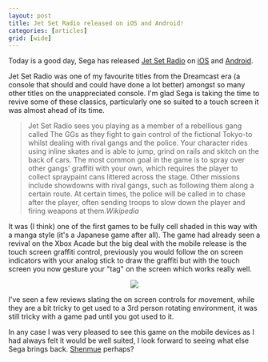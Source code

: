 ```yaml
---
layout: post
title: Jet Set Radio released on iOS and Android!
categories: [articles]
grid: [wide]
---
```

Today is a good day, Sega has released [Jet Set Radio](http://www.sega.co.uk/games/jet-set-radio/) on [iOS](https://itunes.apple.com/gb/app/jet-set-radio/id554531935?mt=8) and [Android](https://play.google.com/store/apps/details?id=com.sega.jetsetradio).

Jet Set Radio was one of my favourite titles from the Dreamcast era (a console that should and could have done a lot better) amongst so many other titles on the unappreciated console. I'm glad Sega is taking the time to revive some of these classics, particularly one so suited to a touch screen it was almost ahead of its time.

> Jet Set Radio sees you playing as a member of a rebellious gang called The GGs as they fight to gain control of the fictional Tokyo-to whilst dealing with rival gangs and the police. Your character rides using inline skates and is able to jump, grind on rails and skitch on the back of cars. The most common goal in the game is to spray over other gangs' graffiti with your own, which requires the player to collect spraypaint cans littered across the stage. Other missions include showdowns with rival gangs, such as following them along a certain route. At certain times, the police will be called in to chase after the player, often sending troops to slow down the player and firing weapons at them.<cite>Wikipedia</cite>

It was (I think) one of the first games to be fully cell shaded in this way with a manga style (it's a Japanese game after all). The game had already seen a revival on the Xbox Acade but the big deal with the mobile release is the touch screen graffiti control, previously you would follow the on screen indicators with your analog stick to draw the graffiti but with the touch screen you now gesture your "tag" on the screen which works really well.

<div style="text-align:center"><img src="/images/posts/2012/11/jet-set-radio-released-on-ios-and-android/mzl.qjdyebak.jpeg"></div>

I've seen a few reviews slating the on screen controls for movement, while they are a bit tricky to get used to a 3rd person rotating environment, it was still tricky with a game pad until you got used to it.

In any case I was very pleased to see this game on the mobile devices as I had always felt it would be well suited, I look forward to seeing what else Sega brings back. [Shenmue](http://wikipedia.org/wiki/Shenmue) perhaps?